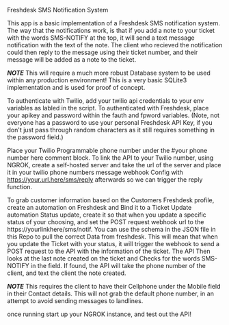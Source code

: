 Freshdesk SMS Notification System

This app is a basic implementation of a Freshdesk SMS notification system. The way that the notifications work, is that if you add a note to your ticket with the words SMS-NOTIFY at the top, it will send a text message notification with the text of the note. The client who recieved the notification could then reply to the message using their ticket number, and their message will be added as a note to the ticket.


 ***NOTE***
 This will require a much more robust Database system to be used within any production environment! This is a very basic SQLite3 implementation and is used for proof of concept. 


To authenticate with Twilio, add your twilio api credentials to your env variables as labled in the script. To authenticated with Freshdesk, place your apikey and password within the fauth and fpword variables. (Note, not everyone has a password to use your personal Freshdesk API Key, if you don't just pass through random characters as it still requires something in the password field.)

Place your Twilio Programmable phone number under the #your phone number here comment block. To link the API to your Twilio number, using NGROK, create a self-hosted server and take the url of the server and place it in your twilio phone numbers message webhook Config with https://your.url.here/sms/reply afterwards so we can trigger the reply function. 


To grab customer information based on the Customers Freshdesk profile, create an automation on Freshdesk and Bind it to a Ticket Update automation Status update, create it so that when you update a specific status of your choosing, and set the POST request webhook url to the https://yourlinkhere/sms/notif. You can use the schema in the JSON file in this Repo to pull the correct Data from freshdesk. This will mean that when you update the Ticket with your status, it will trigger the webhook to send a POST request to the API with the information of the ticket. The API Then looks at the last note created on the ticket and Checks for the words SMS-NOTIFY in the field. If found, the API will take the phone number of the client, and text the client the note created.

***NOTE***
This requires the client to have their Cellphone under the Mobile field in their Contact details. This will not grab the default phone number, in an attempt to avoid sending messages to landlines.


once running start up your NGROK instance, and test out the API!